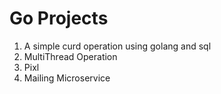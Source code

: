 # Go Projects
1. A simple curd operation using golang and sql
2. MultiThread Operation
3. Pixl
4. Mailing Microservice
